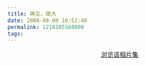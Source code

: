 ```yaml
---
title: 再见，南大
date: 2008-08-08 16:52:48
permalink: 1218185568000
tags: 
---
```


<p style="text-align: center;"><a href="http://www.flickr.com/photos/yyqian/sets/72157606592545612/show" target="_blank">浏览该相片集</a></p>